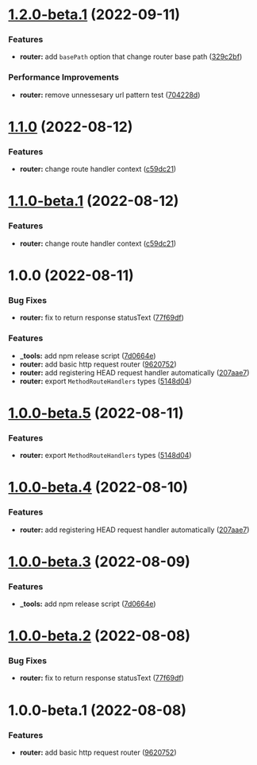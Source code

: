 # [1.2.0-beta.1](https://github.com/httpland/http-router/compare/1.1.0...1.2.0-beta.1) (2022-09-11)


### Features

* **router:** add `basePath` option that change router base path ([329c2bf](https://github.com/httpland/http-router/commit/329c2bfbc7c75cbce64a7f434fbcb6afd06ba480))


### Performance Improvements

* **router:** remove unnessesary url pattern test ([704228d](https://github.com/httpland/http-router/commit/704228d61819388379768ef280c3b510d733f8c5))

# [1.1.0](https://github.com/httpland/http-router/compare/1.0.0...1.1.0) (2022-08-12)


### Features

* **router:** change route handler context ([c59dc21](https://github.com/httpland/http-router/commit/c59dc21980df76c33949eb0271dc58a4472b5cb3))

# [1.1.0-beta.1](https://github.com/httpland/http-router/compare/1.0.0...1.1.0-beta.1) (2022-08-12)


### Features

* **router:** change route handler context ([c59dc21](https://github.com/httpland/http-router/commit/c59dc21980df76c33949eb0271dc58a4472b5cb3))

# 1.0.0 (2022-08-11)


### Bug Fixes

* **router:** fix to return response statusText ([77f69df](https://github.com/httpland/http-router/commit/77f69dfec23e98e79ea0e793760fc99c2cf8318a))


### Features

* **_tools:** add npm release script ([7d0664e](https://github.com/httpland/http-router/commit/7d0664e2e2914ea3d343acabcf2879048007fd8f))
* **router:** add basic http request router ([9620752](https://github.com/httpland/http-router/commit/9620752e77e05ede71753a0ecc95941124c716c7))
* **router:** add registering HEAD request handler automatically ([207aae7](https://github.com/httpland/http-router/commit/207aae7c33149572ba06c5a40a071ccd81664893))
* **router:** export `MethodRouteHandlers` types ([5148d04](https://github.com/httpland/http-router/commit/5148d04a1744c2ae7bc002ede6ad575478c52321))

# [1.0.0-beta.5](https://github.com/httpland/http-router/compare/1.0.0-beta.4...1.0.0-beta.5) (2022-08-11)


### Features

* **router:** export `MethodRouteHandlers` types ([5148d04](https://github.com/httpland/http-router/commit/5148d04a1744c2ae7bc002ede6ad575478c52321))

# [1.0.0-beta.4](https://github.com/httpland/http-router/compare/1.0.0-beta.3...1.0.0-beta.4) (2022-08-10)


### Features

* **router:** add registering HEAD request handler automatically ([207aae7](https://github.com/httpland/http-router/commit/207aae7c33149572ba06c5a40a071ccd81664893))

# [1.0.0-beta.3](https://github.com/httpland/http-router/compare/1.0.0-beta.2...1.0.0-beta.3) (2022-08-09)


### Features

* **_tools:** add npm release script ([7d0664e](https://github.com/httpland/http-router/commit/7d0664e2e2914ea3d343acabcf2879048007fd8f))

# [1.0.0-beta.2](https://github.com/TomokiMiyauci/http-router/compare/1.0.0-beta.1...1.0.0-beta.2) (2022-08-08)


### Bug Fixes

* **router:** fix to return response statusText ([77f69df](https://github.com/TomokiMiyauci/http-router/commit/77f69dfec23e98e79ea0e793760fc99c2cf8318a))

# 1.0.0-beta.1 (2022-08-08)


### Features

* **router:** add basic http request router ([9620752](https://github.com/TomokiMiyauci/http-router/commit/9620752e77e05ede71753a0ecc95941124c716c7))
